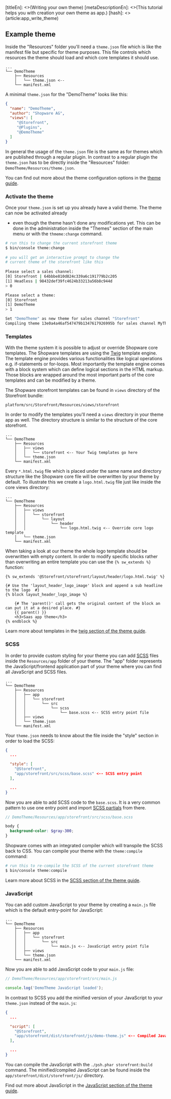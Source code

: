 [titleEn]: <>(Writing your own theme)
[metaDescriptionEn]: <>(This tutorial helps you with creation your own theme as app.)
[hash]: <>(article:app_write_theme)

## Example theme

Inside the "Resources" folder you'll need a `theme.json` file which is like the manifest file but specific for theme
purposes. This file controls which resources the theme should load and which core templates it should use.

```
...
└── DemoTheme
    ├── Resources
    │   └── theme.json <--
    └── manifest.xml
```

A minimal `theme.json` for the "DemoTheme" looks like this:

```json
{
  "name": "DemoTheme",
  "author": "Shopware AG",
  "views": [
     "@Storefront",
     "@Plugins",
     "@DemoTheme"
  ]
}
```

In general the usage of the `theme.json` file is the same as for themes which are published through a regular plugin.
In contrast to a regular plugin the `theme.json` has to be directly inside the "Resources" folder: `DemoTheme/Resources/theme.json`.

You can find out more about the theme configuration options in the [theme guide](./../../30-theme-guide/20-configuration.md).

### Activate the theme

Once your `theme.json` is set up you already have a valid theme. The theme can now be activated already 
- even though the theme hasn't done any modifications yet. This can be done in the administration inside the "Themes" 
section of the main menu or with the `thmeme:change` command.

```bash
# run this to change the current storefront theme
$ bin/console theme:change
	
# you will get an interactive prompt to change the 
# current theme of the storefront like this
	
Please select a sales channel:
[0] Storefront | 64bbbe810d824c339a6c191779b2c205
[1] Headless | 98432def39fc4624b33213a56b8c944d
> 0

Please select a theme:
[0] Storefront
[1] DemoTheme
> 1

Set "DemoTheme" as new theme for sales channel "Storefront"
Compiling theme 13e0a4a46af547479b1347617926995b for sales channel MyTheme	
```

### Templates

With the theme system it is possible to adjust or override Shopware core templates. The Shopware templates are using 
the [Twig](https://twig.symfony.com/) template engine. The template engine provides various functionalities like 
logical operations e.g. if-statements or for-loops. Most importantly the template engine comes with a block system 
which can define logical sections in the HTML markup. Those blocks are wrapped around the most important parts of 
the core templates and can be modified by a theme.

The Shopware storefront templates can be found in `views` directory of the Storefront bundle: 

```
platform/src/Storefront/Resources/views/storefront
```

In order to modify the templates you'll need a `views` directory in your theme app as well. The directory structure
is similar to the structure of the core storefront.

```
...
└── DemoTheme
    ├── Resources
    │   ├── views 
    │   │   └── storefront <-- Your Twig templates go here
    │   └── theme.json
    └── manifest.xml
```

Every `*.html.twig` file which is placed under the same name and directory structure like the Shopware core file will
be overwritten by your theme by default. To illustrate this we create a `logo.html.twig` file just like inside the core
views directory:

```
...
└── DemoTheme
    ├── Resources
    │   ├── views 
    │   │   └── storefront 
    │   │       └── layout
    │   │           └── header
    │   │               └── logo.html.twig <-- Override core logo template
    │   └── theme.json
    └── manifest.xml
```
When taking a look at our theme the whole logo template should be overwritten with empty content. In order to modify
specific blocks rather than overwriting an entire template you can use the `{% sw_extends %}` function:

```twig
{% sw_extends '@Storefront/storefront/layout/header/logo.html.twig' %}

{# Use the 'layout_header_logo_image' block and append a sub headline to the logo  #}
{% block layout_header_logo_image %}

    {# The 'parent()' call gets the original content of the block an can put it at a desired place. #}
    {{ parent() }}
    <h3>Saas app theme</h3>
{% endblock %}
```

Learn more about templates in the [twig section of the theme guide](./../../30-theme-guide/30-twig-templates.md).

### SCSS

In order to provide custom styling for your theme you can add [SCSS](https://sass-lang.com/) files inside the 
`Resources/app` folder of your theme. The "app" folder represents the JavaScript/frontend application part of 
your theme where you can find all JavaScript and SCSS files.

```
...
└── DemoTheme
    ├── Resources
    │   ├── app
    │   │   └── storefront
    │   │       └── src
    │   │           └── scss
    │   │               └── base.scss <-- SCSS entry point file
    │   ├── views
    │   └── theme.json
    └── manifest.xml
```

Your `theme.json` needs to know about the file inside the "style" section in order to load the SCSS:

```json
{
  ...

  "style": [
    "@Storefront",
    "app/storefront/src/scss/base.scss" <-- SCSS entry point
  ],

  ...
}
```

Now you are able to add SCSS code to the `base.scss`. It is a very common pattern to use one entry point and import
[SCSS partials](https://sass-lang.com/guide) from there.

```scss
// DemoTheme/Resources/app/storefront/src/scss/base.scss

body {
  background-color: $gray-300;
}
```

Shopware comes with an integrated compiler which will transpile the SCSS back to CSS. You can compile your theme
with the `theme:compile` command:

```bash
# run this to re-compile the SCSS of the current storefront theme
$ bin/console theme:compile
```

Learn more about SCSS in the [SCSS section of the theme guide](./../../30-theme-guide/50-scss.md).

### JavaScript

You can add custom JavaScript to your theme by creating a `main.js` file which is the default entry-point for JavaScript:

```
...
└── DemoTheme
    ├── Resources
    │   ├── app
    │   │   └── storefront
    │   │       └── src
    │   │           └── main.js <-- JavaScript entry point file
    │   ├── views
    │   └── theme.json
    └── manifest.xml
```

Now you are able to add JavaScript code to your `main.js` file:

```js
// DemoTheme/Resources/app/storefront/src/main.js

console.log('DemoTheme JavaScript loaded');
```

In contrast to SCSS you add the minified version of your JavaScript to your `theme.json` instead of the `main.js`:

```json
{
  ...

  "script": [
    "@Storefront",
    "app/storefront/dist/storefront/js/demo-theme.js" <-- Compiled JavaScript
  ],

  ...
}
```

You can compile the JavaScript with the `./psh.phar storefront:build` command. The minified/compiled JavaScript can
be found inside the `app/storefront/dist/storefront/js/` directory.

Find out more about JavaScript in the [JavaScript section of the theme guide](./../../30-theme-guide/60-javascript.md).
